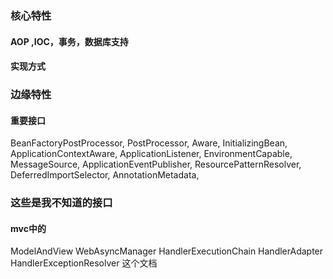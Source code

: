 ### 核心特性

#### AOP ,IOC，事务，数据库支持

#### 实现方式

### 边缘特性

#### 重要接口

BeanFactoryPostProcessor,
PostProcessor,
Aware,
InitializingBean,
ApplicationContextAware,
ApplicationListener,
EnvironmentCapable,
MessageSource,
ApplicationEventPublisher,
ResourcePatternResolver,
DeferredImportSelector,
AnnotationMetadata,

### 这些是我不知道的接口

#### mvc中的

ModelAndView
WebAsyncManager
HandlerExecutionChain
HandlerAdapter
HandlerExceptionResolver
这个文档